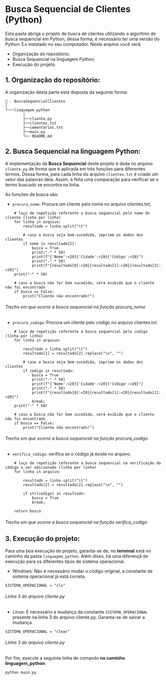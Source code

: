 # Busca Sequencial de Clientes (Python)

Esta pasta abriga o projeto de busca de clientes utilizando o algoritmo de busca sequencial em Python, dessa forma, é necessário ter uma versão do Python 3.x instalado no seu computador. Neste arquivo você verá:

- Organização do repositório;
- Busca Sequencial na linguagem Python;
- Execução do projeto.

## 1. Organização do repositório:

A organização desta parte está disposta da seguinte forma:

``` 
📁 - BuscaSequencialClientes
│
└───linguagem_python
        │
        ├──cliente.py
        ├──clientes.txt
        ├──comentarios.txt
        ├──main.py
        └── README.md
```

## 2. Busca Sequencial na linguagem Python:

A implementação da **Busca Sequencial** deste projeto é dada no arquivo `cliente.py` de forma que é aplicada em três funções para diferentes termos. Dessa forma, para cada linha do arquivo `clientes.txt` é criado um vetor das palavras dela. Assim, é feita uma comparação para verificar se o termo buscado se encontra na linha.


As funções de busca são:

- `procura_nome`: Procura um cliente pelo nome no arquivo clientes.txt;

```
    # laço de repetição referente a busca sequencial pelo nome do cliente (linha por linha)
    for linha in arquivo:
        resultado = linha.split("\t")

        # caso a busca seja bem-sucedida, imprime os dados dos clientes
        if nome in resultado[2]:
            busca = True
            print("-" * 50)
            print(f"{'Nome':<20}{'Cidade':<20}{'Código':<20}")
            print("-" * 50)
            print(f"{resultado[0]:<20}{resultado[1]:<20}{resultado[2]:<20}")
    print("-" * 50)
    
    # caso a busca não for bem sucedida, será exibido que o cliente não foi encontrado
    if busca == False:
        print("Cliente não encontrado!")
``` 

###### Trecho em que ocorre a busca sequencial na função procura_nome


- `procura_codigo`: Procura um cliente pelo código no arquivo clientes.txt.

```
    # laço de repetição referente a busca sequencial pelo codigo (linha por linha)
    for linha in arquivo:
        
        resultado = linha.split("\t")
        resultado[2] = resultado[2].replace("\n", "")
        
        # caso a busca seja bem-sucedida, imprime os dados dos clientes
        if codigo in resultado:
            busca = True
            print("-" * 50)
            print(f"{'Nome':<20}{'Cidade':<20}{'Código':<20}")
            print("-" * 50)
            print(f"{resultado[0]:<20}{resultado[1]:<20}{resultado[2]:<20}")
            break;
    print("-" * 50)
    
    # caso a busca não for bem sucedida, será exibido que o cliente não foi encontrado
    if busca == False:
        print("Cliente não encontrado!")
``` 

###### Trecho em que ocorre a busca sequencial na função procura_codigo

- `verifica_codigo`: verifica se o código já existe no arquivo.

```
    # laço de repetição referente a busca sequencial na verificação do código a ser adicionado (linha por linha)
    for linha in arquivo:
        
        resultado = linha.split("\t")
        resultado[2] = resultado[2].replace("\n", "")
        
        if str(codigo) in resultado:
            busca = True
            break;
    
    return busca
``` 

###### Trecho em que ocorre a busca sequencial na função verifica_codigo

## 3. Execução do projeto:

Para uma boa execução do projeto, garanta-se de, no **terminal** está no caminho da pasta `linguagem_python`. Além disso, há uma diferençã de execução para os diferentes tipos de sistema operacional. 

- Windows: Não é necessário mudar o código original, a constante de sistema operacional já está correta.

```SISTEMA_OPERACIONAL = "cls"```
###### Linha 3 do arquivo cliente.py

- Linux: É necessário a mudança da constante `SISTEMA_OPERACIONAL` presente na linha 3 do arquivo cliente.py. Garanta-se de salvar a mudança.

```SISTEMA_OPERACIONAL = "clear"```
###### Linha 3 do arquivo cliente.py

Por fim, execute a seguinte linha de comando **no caminho linguagem_python**:

```python main.py```
